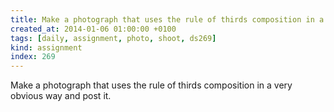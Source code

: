 ```yaml
---
title: Make a photograph that uses the rule of thirds composition in a very obvious way and post it.
created_at: 2014-01-06 01:00:00 +0100
tags: [daily, assignment, photo, shoot, ds269]
kind: assignment
index: 269
---
```


Make a photograph that uses the rule of thirds composition in a very obvious way and post it.
